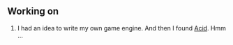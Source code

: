 ## Working on

1. I had an idea to write my own game engine. And then I found [Acid](https://github.com/EQMG/Acid). Hmm ...
